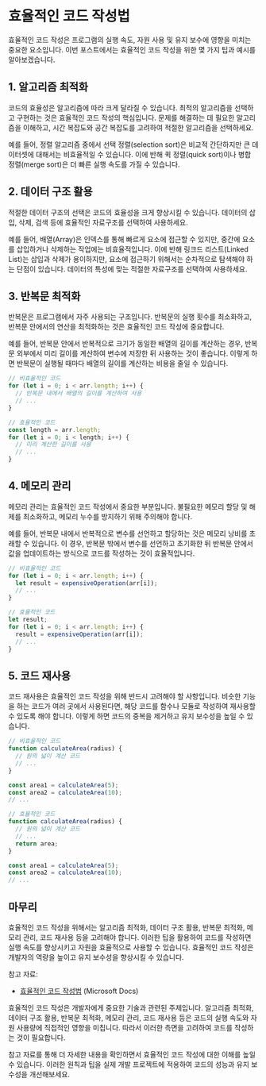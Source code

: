 # 효율적인 코드 작성법

효율적인 코드 작성은 프로그램의 실행 속도, 자원 사용 및 유지 보수에 영향을 미치는 중요한 요소입니다. 이번 포스트에서는 효율적인 코드 작성을 위한 몇 가지 팁과 예시를 알아보겠습니다.

## 1. 알고리즘 최적화

코드의 효율성은 알고리즘에 따라 크게 달라질 수 있습니다. 최적의 알고리즘을 선택하고 구현하는 것은 효율적인 코드 작성의 핵심입니다. 문제를 해결하는 데 필요한 알고리즘을 이해하고, 시간 복잡도와 공간 복잡도를 고려하여 적절한 알고리즘을 선택하세요.

예를 들어, 정렬 알고리즘 중에서 선택 정렬(selection sort)은 비교적 간단하지만 큰 데이터셋에 대해서는 비효율적일 수 있습니다. 이에 반해 퀵 정렬(quick sort)이나 병합 정렬(merge sort)은 더 빠른 실행 속도를 가질 수 있습니다.

## 2. 데이터 구조 활용

적절한 데이터 구조의 선택은 코드의 효율성을 크게 향상시킬 수 있습니다. 데이터의 삽입, 삭제, 검색 등에 효율적인 자료구조를 선택하여 사용하세요.

예를 들어, 배열(Array)은 인덱스를 통해 빠르게 요소에 접근할 수 있지만, 중간에 요소를 삽입하거나 삭제하는 작업에는 비효율적입니다. 이에 반해 링크드 리스트(Linked List)는 삽입과 삭제가 용이하지만, 요소에 접근하기 위해서는 순차적으로 탐색해야 하는 단점이 있습니다. 데이터의 특성에 맞는 적절한 자료구조를 선택하여 사용하세요.

## 3. 반복문 최적화

반복문은 프로그램에서 자주 사용되는 구조입니다. 반복문의 실행 횟수를 최소화하고, 반복문 안에서의 연산을 최적화하는 것은 효율적인 코드 작성에 중요합니다.

예를 들어, 반복문 안에서 반복적으로 크기가 동일한 배열의 길이를 계산하는 경우, 반복문 외부에서 미리 길이를 계산하여 변수에 저장한 뒤 사용하는 것이 좋습니다. 이렇게 하면 반복문이 실행될 때마다 배열의 길이를 계산하는 비용을 줄일 수 있습니다.

```javascript
// 비효율적인 코드
for (let i = 0; i < arr.length; i++) {
  // 반복문 내에서 배열의 길이를 계산하여 사용
  // ...
}

// 효율적인 코드
const length = arr.length;
for (let i = 0; i < length; i++) {
  // 미리 계산한 길이를 사용
  // ...
}
```

## 4. 메모리 관리

메모리 관리는 효율적인 코드 작성에서 중요한 부분입니다. 불필요한 메모리 할당 및 해제를 최소화하고, 메모리 누수를 방지하기 위해 주의해야 합니다.

예를 들어, 반복문 내에서 반복적으로 변수를 선언하고 할당하는 것은 메모리 낭비를 초래할 수 있습니다. 이 경우, 반복문 밖에서 변수를 선언하고 초기화한 뒤 반복문 안에서 값을 업데이트하는 방식으로 코드를 작성하는 것이 효율적입니다.

```javascript
// 비효율적인 코드
for (let i = 0; i < arr.length; i++) {
  let result = expensiveOperation(arr[i]);
  // ...
}

// 효율적인 코드
let result;
for (let i = 0; i < arr.length; i++) {
  result = expensiveOperation(arr[i]);
  // ...
}
```

## 5. 코드 재사용

코드 재사용은 효율적인 코드 작성을 위해 반드시 고려해야 할 사항입니다. 비슷한 기능을 하는 코드가 여러 곳에서 사용된다면, 해당 코드를 함수나 모듈로 작성하여 재사용할 수 있도록 해야 합니다. 이렇게 하면 코드의 중복을 제거하고 유지 보수성을 높일 수 있습니다.

```javascript
// 비효율적인 코드
function calculateArea(radius) {
  // 원의 넓이 계산 코드
  // ...
}

const area1 = calculateArea(5);
const area2 = calculateArea(10);
// ...

// 효율적인 코드
function calculateArea(radius) {
  // 원의 넓이 계산 코드
  // ...
  return area;
}

const area1 = calculateArea(5);
const area2 = calculateArea(10);
// ...
```

## 마무리

효율적인 코드 작성을 위해서는 알고리즘 최적화, 데이터 구조 활용, 반복문 최적화, 메모리 관리, 코드 재사용 등을 고려해야 합니다. 이러한 팁을 활용하여 코드를 작성하면 실행 속도를 향상시키고 자원을 효율적으로 사용할 수 있습니다. 효율적인 코드 작성은 개발자의 역량을 높이고 유지 보수성을 향상시킬 수 있습니다.

참고 자료:

- [효율적인 코드 작성법](https://docs.microsoft.com/en-us/dotnet/standard/design-guidelines/performance/) (Microsoft Docs)

효율적인 코드 작성은 개발자에게 중요한 기술과 관련된 주제입니다. 알고리즘 최적화, 데이터 구조 활용, 반복문 최적화, 메모리 관리, 코드 재사용 등은 코드의 실행 속도와 자원 사용량에 직접적인 영향을 미칩니다. 따라서 이러한 측면을 고려하여 코드를 작성하는 것이 필요합니다.

참고 자료를 통해 더 자세한 내용을 확인하면서 효율적인 코드 작성에 대한 이해를 높일 수 있습니다. 이러한 원칙과 팁을 실제 개발 프로젝트에 적용하여 코드의 성능과 유지 보수성을 개선해보세요.

